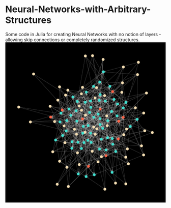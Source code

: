 # Neural-Networks-with-Arbitrary-Structures
Some code in Julia for creating Neural Networks with no notion of layers - allowing skip connections or completely randomized structures.
![](testNet2.png)
